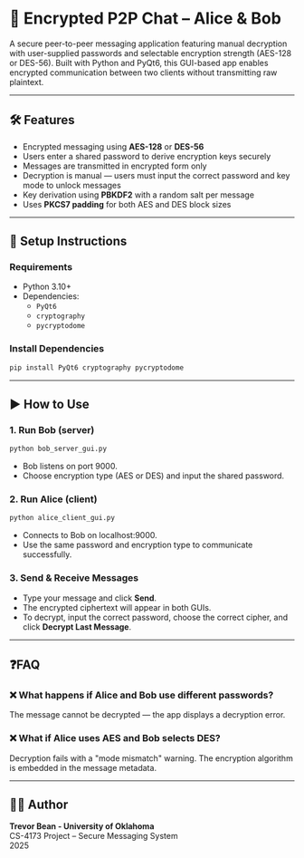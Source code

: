 # 🔐 Encrypted P2P Chat – Alice & Bob

A secure peer-to-peer messaging application featuring manual decryption with user-supplied passwords and selectable encryption strength (AES-128 or DES-56). Built with Python and PyQt6, this GUI-based app enables encrypted communication between two clients without transmitting raw plaintext.

---

## 🛠 Features

- Encrypted messaging using **AES-128** or **DES-56**
- Users enter a shared password to derive encryption keys securely
- Messages are transmitted in encrypted form only
- Decryption is manual — users must input the correct password and key mode to unlock messages
- Key derivation using **PBKDF2** with a random salt per message
- Uses **PKCS7 padding** for both AES and DES block sizes

---
## 🚀 Setup Instructions

### Requirements

- Python 3.10+
- Dependencies:
  - `PyQt6`
  - `cryptography`
  - `pycryptodome`

### Install Dependencies

```bash
pip install PyQt6 cryptography pycryptodome
```

---
## ▶️ How to Use

### 1. Run Bob (server)

```bash
python bob_server_gui.py
```

- Bob listens on port 9000.
- Choose encryption type (AES or DES) and input the shared password.

### 2. Run Alice (client)

```bash
python alice_client_gui.py
```

- Connects to Bob on localhost:9000.
- Use the same password and encryption type to communicate successfully.

### 3. Send & Receive Messages

- Type your message and click **Send**.
- The encrypted ciphertext will appear in both GUIs.
- To decrypt, input the correct password, choose the correct cipher, and click **Decrypt Last Message**.

---

## ❓FAQ

### ❌ What happens if Alice and Bob use different passwords?
The message cannot be decrypted — the app displays a decryption error.

### ❌ What if Alice uses AES and Bob selects DES?
Decryption fails with a "mode mismatch" warning. The encryption algorithm is embedded in the message metadata.

---
## 🧑‍💻 Author

**Trevor Bean - University of Oklahoma**  
CS-4173 Project – Secure Messaging System  
2025

